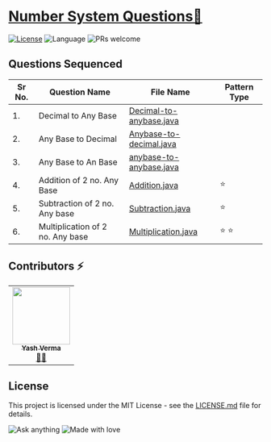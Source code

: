 # [Number System Questions🚀](https://leetcode.com/problemset/algorithms/)

[![License](https://img.shields.io/badge/license-Apache_2.0-blue.svg)](LICENSE.md) ![Language](https://img.shields.io/badge/language-Java%20%2F%20Data_Structures%2F-blue.svg) ![PRs welcome](https://img.shields.io/badge/PRs%20-welcome-brightgreen.svg) 

## Questions Sequenced
 
| Sr No. | Question Name | File Name | Pattern Type |
|-----------|-----------|---------|---------------|
| 1.| Decimal to Any Base| [Decimal-to-anybase.java](https://github.com/vyash5075/Java-Programming/blob/NumberSystem/Decimal-to-anybase.java) |  |
| 2.| Any Base to Decimal| [Anybase-to-decimal.java](https://github.com/vyash5075/Java-Programming/blob/NumberSystem/Anybase-to-decimal.java) |  |
| 3.| Any Base to An Base| [anybase-to-anybase.java](https://github.com/vyash5075/Java-Programming/blob/NumberSystem//anybase-to-anybase.java) |  |
| 4.| Addition of 2 no. Any Base| [Addition.java](https://github.com/vyash5075/Java-Programming/blob/NumberSystem//Addition.java) | ⭐ |
| 5.| Subtraction of 2 no. Any base| [Subtraction.java](https://github.com/vyash5075/Java-Programming/blob/NumberSystem//Subtraction.java) | ⭐ |
| 6.| Multiplication of 2 no. Any base| [Multiplication.java](https://github.com/vyash5075/Java-Programming/blob/NumberSystem//Multiplication.java) | ⭐ ⭐ |

 
 
 ## Contributors ⚡
<table>
  <tr>
    <td align="center"><a href="https://github.com/vyash5075"><img src="https://avatars.githubusercontent.com/u/44260505?v=4" width="114px;" alt=""/><br /><sub><b>Yash Verma</b></sub></a><br /><a href="https://github.com/vyash5075" title="Github"> 👨‍💻 </a></td>
  </tr>
</table>

 
## License
This project is licensed under the MIT License - see the [LICENSE.md](LICENSE.md) file for details.                    
                     
                       
 

















![Ask anything](https://img.shields.io/badge/Ask%20me-anything-1abc9c.svg)   ![Made with love](http://ForTheBadge.com/images/badges/built-with-love.svg) 
